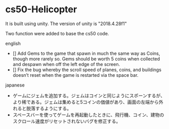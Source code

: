 # cs50-Helicopter

It is built using unity.
The version of unity is "2018.4.28f1"

Two function were added to base the cs50 code.

english
- []  Add Gems to the game that spawn in much the same way as Coins, though more rarely so. Gems should be worth 5 coins when collected and despawn when off the left edge of the screen.
- []  Fix the bug whereby the scroll speed of planes, coins, and buildings doesn’t reset when the game is restarted via the space bar.

japanese
- ゲームにジェムを追加する。ジェムはコインと同じようにスポーンするが、より稀である。ジェムは集めると5コインの価値があり、画面の左端から外れると脱落するようにする。
- スペースバーを使ってゲームを再起動したときに、飛行機、コイン、建物のスクロール速度がリセットされないバグを修正する。
